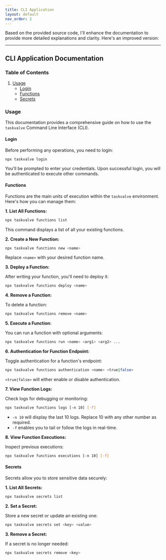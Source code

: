 ```yaml
---
title: CLI Application
layout: default
nav_order: 2
---
```


Based on the provided source code, I'll enhance the documentation to provide more detailed explanations and clarity. Here's an improved version:

---

## CLI Application Documentation

### Table of Contents

1. [Usage](#usage)
   * [Login](#login)
   * [Functions](#functions)
   * [Secrets](#secrets)

### Usage

This documentation provides a comprehensive guide on how to use the `taskvalve` Command Line Interface (CLI). 

#### Login

Before performing any operations, you need to login:

```bash
npx taskvalve login
```

You'll be prompted to enter your credentials. Upon successful login, you will be authenticated to execute other commands.

#### Functions

Functions are the main units of execution within the `taskvalve` environment. Here's how you can manage them:

**1. List All Functions:**

```bash
npx taskvalve functions list
```

This command displays a list of all your existing functions.

**2. Create a New Function:**

```bash
npx taskvalve functions new <name>
```

Replace `<name>` with your desired function name.

**3. Deploy a Function:**

After writing your function, you'll need to deploy it:

```bash
npx taskvalve functions deploy <name>
```

**4. Remove a Function:**

To delete a function:

```bash
npx taskvalve functions remove <name>
```

**5. Execute a Function:**

You can run a function with optional arguments:

```bash
npx taskvalve functions run <name> <arg1> <arg2> ...
```

**6. Authentication for Function Endpoint:**

Toggle authentication for a function's endpoint:

```bash
npx taskvalve functions authentication <name> <true|false>
```

`<true|false>` will either enable or disable authentication.

**7. View Function Logs:**

Check logs for debugging or monitoring:

```bash
npx taskvalve functions logs [-n 10] [-f]
```

- `-n 10` will display the last 10 logs. Replace 10 with any other number as required.
- `-f` enables you to tail or follow the logs in real-time.

**8. View Function Executions:**

Inspect previous executions:

```bash
npx taskvalve functions executions [-n 10] [-f]
```

#### Secrets

Secrets allow you to store sensitive data securely:

**1. List All Secrets:**

```bash
npx taskvalve secrets list
```

**2. Set a Secret:**

Store a new secret or update an existing one:

```bash
npx taskvalve secrets set <key> <value>
```

**3. Remove a Secret:**

If a secret is no longer needed:

```bash
npx taskvalve secrets remove <key>
```
